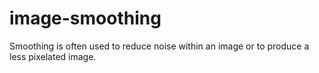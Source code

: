 # image-smoothing
Smoothing is often used to reduce noise within an image or to produce a less pixelated image.
